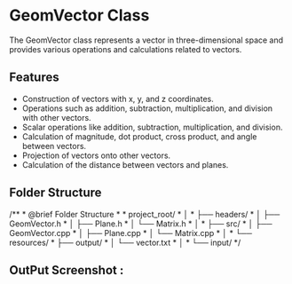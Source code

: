 # GeomVector Class

The GeomVector class represents a vector in three-dimensional space and provides various operations and calculations related to vectors.

## Features

- Construction of vectors with x, y, and z coordinates.
- Operations such as addition, subtraction, multiplication, and division with other vectors.
- Scalar operations like addition, subtraction, multiplication, and division.
- Calculation of magnitude, dot product, cross product, and angle between vectors.
- Projection of vectors onto other vectors.
- Calculation of the distance between vectors and planes.

## Folder Structure
 /**
     * @brief Folder Structure
     * 
     * project_root/
     * │
     * ├── headers/
     * │   ├── GeomVector.h
     * │   ├── Plane.h
     * │   └── Matrix.h
     * │
     * ├── src/
     * │   ├── GeomVector.cpp
     * │   ├── Plane.cpp
     * │   └── Matrix.cpp
     * │
     * └── resources/
     *     ├── output/
     *     │   └── vector.txt
     *     │
     *     └── input/
     */
  ## OutPut Screenshot :
  
